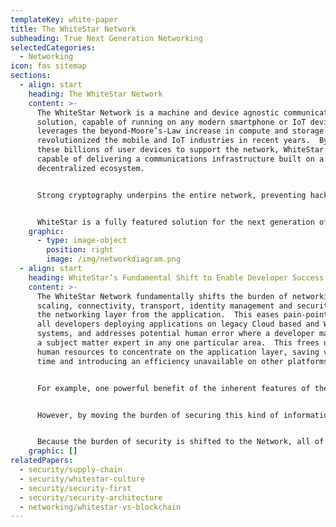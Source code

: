 ```yaml
---
templateKey: white-paper
title: The WhiteStar Network
subheading: True Next Generation Networking
selectedCategories:
  - Networking
icon: fas sitemap
sections:
  - align: start
    heading: The WhiteStar Network
    content: >-
      The WhiteStar Network is a machine and device agnostic communications
      solution, capable of running on any modern smartphone or IoT device, and
      leverages the beyond-Moore’s-Law increase in compute and storage that has
      revolutionized the mobile and IoT industries in recent years.  By using
      these billions of user devices to support the network, WhiteStar is
      capable of delivering a communications infrastructure built on a
      decentralized ecosystem.


      Strong cryptography underpins the entire network, preventing hacking of user data and protecting user’s right of content ownership.  Unlike with a Blockchain network, there are no tokens required to send messages or deploy projects on the WhiteStar Network - instead, WhiteStar is available to create new applications in either of two form factors.  The first is called StarFury and is designed to act as a bridge/adapter for data centers that need to integrate using micro services and REST APIs.  The second is in the form of dedicated applications that have been integrated directly with WhiteStar’s APIs.


      WhiteStar is a fully featured solution for the next generation of network infrastructure, capable of being deployed with top-tier cryptographic security as an overlay to quickly and easily adapt existing and integrate new infrastructure, devices and machines into the network.  WhiteStar makes deploying world-class security a snap, with no need for developers to have extensive training on complex security models and networking infrastructure, and it does so at a massively reduced cost over existing legacy Cloud-based and Blockchain networks.
    graphic:
      - type: image-object
        position: right
        image: /img/networkdiagram.png
  - align: start
    heading: WhiteStar’s Fundamental Shift to Enable Developer Success
    content: >-
      The WhiteStar Network fundamentally shifts the burden of networking,
      scaling, connectivity, transport, identity management and security into
      the networking layer from the application.  This eases pain-points felt by
      all developers deploying applications on legacy Cloud based and Web3
      systems, and addresses potential human error where a developer may not be
      a subject matter expert in any one particular area.  This frees up vital
      human resources to concentrate on the application layer, saving valuable
      time and introducing an efficiency unavailable on other platforms.


      For example, one powerful benefit of the inherent features of the WhiteStar Network center around identity management.  The current state of the art requires developers who want to manage user’s identities - and any personal identifiable information associated with their identities - in very particular ways to protect user privacy.  However, given the inherent complexity and difficulty in device and application layer identity management, databasing and storage of PID, many developers who lack the skill, time, or are unwilling to properly manage user data leave vulnerabilities open in their applications.  Likewise, centralized repositories of private user information, for example information stored in the Cloud, are juicy targets for would-be hackers seeking to compromise users’ privacy and steal personal information.  This has serious implications when the targets hold immutable personal information like social security numbers, government identification, biometric data, among others, let alone information that could be financially damaging like bank account information, passwords, credit and debit numbers or private keys for cryptocurrencies.


      However, by moving the burden of securing this kind of information out of the application and into the network, it efficiently eases the developmental overhead associated with properly securing private user data.  WhiteStar is capable of intelligently securing user data at the end-device level, assured via a deceptively simple series of network semantics, artificial intelligence and cryptography that ensure user data is stored not only within the standards for best practice in user privacy protection, but also adapts to potential security threats as they emerge.  Likewise, WhiteStar’s advanced feature set is fully capable of alerting users and developers to any potential security threats, to allow them to adapt to the changing environment and mitigate network risk before it becomes a problem.  Once a “Bad Actor” is identified, the WhiteStar Network also ensures that actor can no longer interact with users’ applications, further fortifying the Network and its attendant applications against external hostile action.


      Because the burden of security is shifted to the Network, all of these benefits are baked in to any application deployed on WhiteStar, allowing developers to concentrate on building great applications without having to worry about securing the network back end.  This illustrates the power of a properly architected platform that can appropriately underpin the next generation of application development.
    graphic: []
relatedPapers:
  - security/supply-chain
  - security/whitestar-culture
  - security/security-first
  - security/security-architecture
  - networking/whitestar-vs-blockchain
---
```

